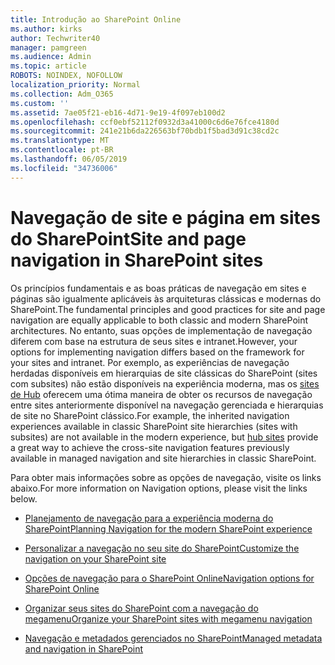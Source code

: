 ```yaml
---
title: Introdução ao SharePoint Online
ms.author: kirks
author: Techwriter40
manager: pamgreen
ms.audience: Admin
ms.topic: article
ROBOTS: NOINDEX, NOFOLLOW
localization_priority: Normal
ms.collection: Adm_O365
ms.custom: ''
ms.assetid: 7ae05f21-eb16-4d71-9e19-4f097eb100d2
ms.openlocfilehash: ccf0ebf52112f0932d3a41000c6d6e76fce4180d
ms.sourcegitcommit: 241e21b6da226563bf70bdb1f5bad3d91c38cd2c
ms.translationtype: MT
ms.contentlocale: pt-BR
ms.lasthandoff: 06/05/2019
ms.locfileid: "34736006"
---
```

# <a name="site-and-page-navigation-in-sharepoint-sites"></a><span data-ttu-id="acc34-102">Navegação de site e página em sites do SharePoint</span><span class="sxs-lookup"><span data-stu-id="acc34-102">Site and page navigation in SharePoint sites</span></span>

<span data-ttu-id="acc34-103">Os princípios fundamentais e as boas práticas de navegação em sites e páginas são igualmente aplicáveis às arquiteturas clássicas e modernas do SharePoint.</span><span class="sxs-lookup"><span data-stu-id="acc34-103">The fundamental principles and good practices for site and page navigation are equally applicable to both classic and modern SharePoint architectures.</span></span> <span data-ttu-id="acc34-104">No entanto, suas opções de implementação de navegação diferem com base na estrutura de seus sites e intranet.</span><span class="sxs-lookup"><span data-stu-id="acc34-104">However, your options for implementing navigation differs based on the framework for your sites and intranet.</span></span> <span data-ttu-id="acc34-105">Por exemplo, as experiências de navegação herdadas disponíveis em hierarquias de site clássicas do SharePoint (sites com subsites) não estão disponíveis na experiência moderna, mas os [sites de Hub](https://support.office.com/article/fe26ae84-14b7-45b6-a6d1-948b3966427f) oferecem uma ótima maneira de obter os recursos de navegação entre sites anteriormente disponível na navegação gerenciada e hierarquias de site no SharePoint clássico.</span><span class="sxs-lookup"><span data-stu-id="acc34-105">For example, the inherited navigation experiences available in classic SharePoint site hierarchies (sites with subsites) are not available in the modern experience, but [hub sites](https://support.office.com/article/fe26ae84-14b7-45b6-a6d1-948b3966427f) provide a great way to achieve the cross-site navigation features previously available in managed navigation and site hierarchies in classic SharePoint.</span></span>

 <span data-ttu-id="acc34-106">Para obter mais informações sobre as opções de navegação, visite os links abaixo.</span><span class="sxs-lookup"><span data-stu-id="acc34-106">For more information on Navigation options, please visit the links below.</span></span>

 - [<span data-ttu-id="acc34-107">Planejamento de navegação para a experiência moderna do SharePoint</span><span class="sxs-lookup"><span data-stu-id="acc34-107">Planning Navigation for the modern SharePoint experience</span></span>](https://docs.microsoft.com/en-us/sharepoint/plan-navigation-modern-experience)

- [<span data-ttu-id="acc34-108">Personalizar a navegação no seu site do SharePoint</span><span class="sxs-lookup"><span data-stu-id="acc34-108">Customize the navigation on your SharePoint site</span></span>](https://support.office.com/en-us/article/customize-the-navigation-on-your-sharepoint-site-3cd61ae7-a9ed-4e1e-bf6d-4655f0bf25ca)

- [<span data-ttu-id="acc34-109">Opções de navegação para o SharePoint Online</span><span class="sxs-lookup"><span data-stu-id="acc34-109">Navigation options for SharePoint Online</span></span>](https://docs.microsoft.com/en-us/office365/enterprise/navigation-options-for-sharepoint-online)
 
- [<span data-ttu-id="acc34-110">Organizar seus sites do SharePoint com a navegação do megamenu</span><span class="sxs-lookup"><span data-stu-id="acc34-110">Organize your SharePoint sites with megamenu navigation</span></span>](https://techcommunity.microsoft.com/t5/Microsoft-SharePoint-Blog/Organize-your-SharePoint-sites-with-megamenu-navigation-and-new/ba-p/328068)

- [<span data-ttu-id="acc34-111">Navegação e metadados gerenciados no SharePoint</span><span class="sxs-lookup"><span data-stu-id="acc34-111">Managed metadata and navigation in SharePoint</span></span>](https://docs.microsoft.com/en-us/sharepoint/dev/general-development/managed-metadata-and-navigation-in-sharepoint)


